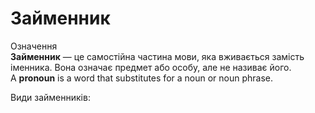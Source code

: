 # Займенник

<div class="eoz-wrap">
<span class="eoz">Означення</span>
<div class="eoz-text">
<b>Займенник</b> — це самостійна частина мови, яка вживається замість іменника. Вона означає предмет або особу, але не називає його.<br>
A <b>pronoun</b> is a word that substitutes for a noun or noun phrase.
</div>
</div>

Види займенників: